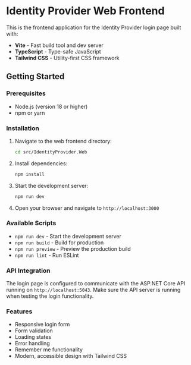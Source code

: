 # Identity Provider Web Frontend

This is the frontend application for the Identity Provider login page built with:

- **Vite** - Fast build tool and dev server
- **TypeScript** - Type-safe JavaScript
- **Tailwind CSS** - Utility-first CSS framework

## Getting Started

### Prerequisites

- Node.js (version 18 or higher)
- npm or yarn

### Installation

1. Navigate to the web frontend directory:
   ```bash
   cd src/IdentityProvider.Web
   ```

2. Install dependencies:
   ```bash
   npm install
   ```

3. Start the development server:
   ```bash
   npm run dev
   ```

4. Open your browser and navigate to `http://localhost:3000`

### Available Scripts

- `npm run dev` - Start the development server
- `npm run build` - Build for production
- `npm run preview` - Preview the production build
- `npm run lint` - Run ESLint

### API Integration

The login page is configured to communicate with the ASP.NET Core API running on `http://localhost:5043`. Make sure the API server is running when testing the login functionality.

### Features

- Responsive login form
- Form validation
- Loading states
- Error handling
- Remember me functionality
- Modern, accessible design with Tailwind CSS
